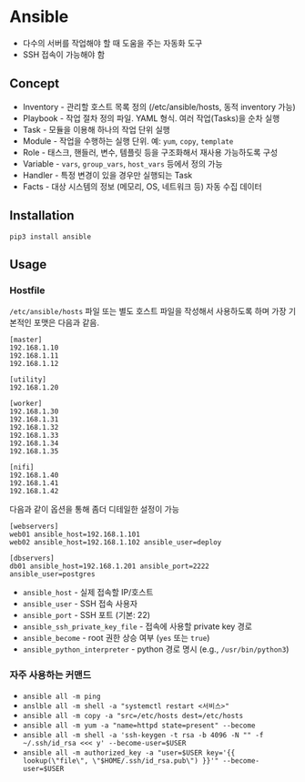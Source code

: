 # Ansible

* 다수의 서버를 작업해야 할 때 도움을 주는 자동화 도구
* SSH 접속이 가능해야 함

## Concept

* Inventory - 관리할 호스트 목록 정의 (/etc/ansible/hosts, 동적 inventory 가능)
* Playbook - 작업 절차 정의 파일. YAML 형식. 여러 작업(Tasks)을 순차 실행
* Task - 모듈을 이용해 하나의 작업 단위 실행
* Module - 작업을 수행하는 실행 단위. 예: `yum`, `copy`, `template`
* Role - 태스크, 핸들러, 변수, 템플릿 등을 구조화해서 재사용 가능하도록 구성
* Variable - `vars`, `group_vars`, `host_vars` 등에서 정의 가능
* Handler - 특정 변경이 있을 경우만 실행되는 Task
* Facts - 대상 시스템의 정보 (메모리, OS, 네트워크 등) 자동 수집 데이터

## Installation

```
pip3 install ansible
```

## Usage

### Hostfile

`/etc/ansible/hosts` 파일 또는 별도 호스트 파일을 작성해서 사용하도록 하며 가장 기본적인 포맷은 다음과 같음.

```
[master]
192.168.1.10
192.168.1.11
192.168.1.12

[utility]
192.168.1.20

[worker]
192.168.1.30
192.168.1.31
192.168.1.32
192.168.1.33
192.168.1.34
192.168.1.35

[nifi]
192.168.1.40
192.168.1.41
192.168.1.42
```

다음과 같이 옵션을 통해 좀더 디테일한 설정이 가능

```
[webservers]
web01 ansible_host=192.168.1.101
web02 ansible_host=192.168.1.102 ansible_user=deploy

[dbservers]
db01 ansible_host=192.168.1.201 ansible_port=2222 ansible_user=postgres
```

* `ansible_host` - 실제 접속할 IP/호스트
* `ansible_user` - 	SSH 접속 사용자
* `ansible_port` - SSH 포트 (기본: 22)
* `ansible_ssh_private_key_file` - 접속에 사용할 private key 경로
* `ansible_become` - root 권한 상승 여부 (`yes` 또는 `true`)
* `ansible_python_interpreter` - python 경로 명시 (e.g., `/usr/bin/python3`)

### 자주 사용하는 커맨드

* `ansible all -m ping`
* `anslble all -m shell -a "systemctl restart <서비스>"`
* `ansible all -m copy -a "src=/etc/hosts dest=/etc/hosts`
* `ansible all -m yum -a "name=httpd state=present" --become`
* `ansible all -m shell -a 'ssh-keygen -t rsa -b 4096 -N "" -f ~/.ssh/id_rsa <<< y' --become-user=$USER`
* `ansible all -m authorized_key -a "user=$USER key='{{ lookup(\"file\", \"$HOME/.ssh/id_rsa.pub\") }}'" --become-user=$USER`
